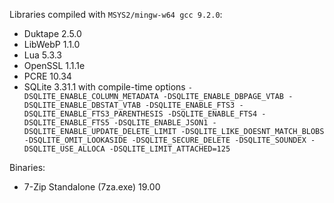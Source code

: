 Libraries compiled with `MSYS2/mingw-w64 gcc 9.2.0`:

* Duktape 2.5.0
* LibWebP 1.1.0
* Lua 5.3.3
* OpenSSL 1.1.1e
* PCRE 10.34
* SQLite 3.31.1 with compile-time options `-DSQLITE_ENABLE_COLUMN_METADATA -DSQLITE_ENABLE_DBPAGE_VTAB -DSQLITE_ENABLE_DBSTAT_VTAB -DSQLITE_ENABLE_FTS3 -DSQLITE_ENABLE_FTS3_PARENTHESIS -DSQLITE_ENABLE_FTS4 -DSQLITE_ENABLE_FTS5 -DSQLITE_ENABLE_JSON1 -DSQLITE_ENABLE_UPDATE_DELETE_LIMIT -DSQLITE_LIKE_DOESNT_MATCH_BLOBS -DSQLITE_OMIT_LOOKASIDE -DSQLITE_SECURE_DELETE -DSQLITE_SOUNDEX -DSQLITE_USE_ALLOCA -DSQLITE_LIMIT_ATTACHED=125`  
  
Binaries:
* 7-Zip Standalone (7za.exe) 19.00
